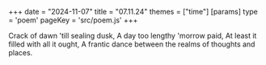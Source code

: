 +++
date = "2024-11-07"
title = "07.11.24"
themes = ["time"]
[params]
  type = 'poem'
  pageKey = 'src/poem.js'
+++

Crack of dawn 'till sealing dusk,
A day too lengthy 'morrow paid,
At least it filled with all it ought,
A frantic dance between the realms of thoughts and places.
